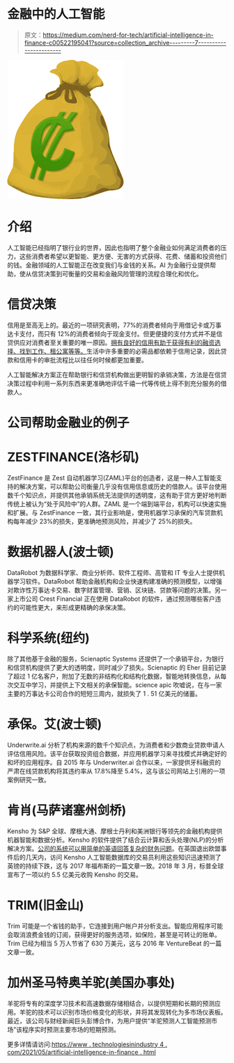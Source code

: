 # 金融中的人工智能

> 原文：<https://medium.com/nerd-for-tech/artificial-intelligence-in-finance-c00522195041?source=collection_archive---------7----------------------->

![](img/e6ee94332100f1256b7e584c19ff29ac.png)

# 介绍

人工智能已经指明了银行业的世界，因此也指明了整个金融业如何满足消费者的压力，这些消费者希望以更智能、更方便、无害的方式获得、花费、储蓄和投资他们的钱。金融领域的人工智能正在改变我们与金钱的关系。AI 为金融行业提供帮助，使从信贷决策到可衡量的交易和金融风险管理的流程合理化和优化。

# 信贷决策

信用是至高无上的。最近的一项研究表明，77%的消费者倾向于用借记卡或万事达卡支付，而只有 12%的消费者倾向于现金支付。但更便捷的支付方式并不是信贷供应对消费者至关重要的唯一原因。[拥有良好的信用有助于获得有利的融资选择、找到工作、租公寓等等。](https://www.technologiesinindustry4.com/)生活中许多重要的必需品都依赖于信用记录，因此贷款和信用卡的审批流程比以往任何时候都更加重要。

人工智能解决方案正在帮助银行和信贷机构做出更明智的承销决策，方法是在信贷决策过程中利用一系列东西来更准确地评估千禧一代等传统上得不到充分服务的借款人。

# 公司帮助金融业的例子

# ZESTFINANCE(洛杉矶)

ZestFinance 是 Zest 自动机器学习(ZAML)平台的创造者，这是一种人工智能支持的解决方案，可以帮助公司衡量几乎没有信用信息或历史的借款人。该平台使用数千个知识点，并提供其他承销系统无法提供的透明度，这有助于贷方更好地判断传统上被认为“处于风险中”的人群。ZAML 是一个端到端平台，机构可以快速实施和扩展。与 ZestFinance 一致，其行业影响是，使用机器学习承保的汽车贷款机构每年减少 23%的损失，更准确地预测风险，并减少了 25%的损失。

# 数据机器人(波士顿)

DataRobot 为数据科学家、商业分析师、软件工程师、高管和 IT 专业人士提供机器学习软件。DataRobot 帮助金融机构和企业快速构建准确的预测模型，以增强对欺诈性万事达卡交易、数字财富管理、营销、区块链、贷款等问题的决策。另一家上市公司 Crest Financial 正在使用 DataRobot 的软件，通过预测哪些客户违约的可能性更大，来形成更精确的承保决策。

# 科学系统(纽约)

除了其他基于金融的服务，Scienaptic Systems 还提供了一个承销平台，为银行和信贷机构提供了更大的透明度，同时减少了损失。Scienaptic 的 Eher 目前记录了超过 1 亿名客户，附加了无数的非结构化和结构化数据，智能地转换信息，从每次交互中学习，并提供上下文相关的承保智能。science apic 吹嘘说，在与一家主要的万事达卡公司合作的短短三周内，就损失了 1 . 51 亿美元的储蓄。

# 承保。艾(波士顿)

Underwrite.ai 分析了机构来源的数千个知识点，为消费者和少数商业贷款申请人评估信用风险。该平台获取投资组合数据，并应用机器学习来寻找模式并确定好的和坏的应用程序。自 2015 年与 Underwriter.ai 合作以来，一家提供牙科融资的严肃在线贷款机构将其违约率从 17.8%降至 5.4%，这与该公司网站上引用的一项案例研究一致。

# 肯肖(马萨诸塞州剑桥)

Kensho 为 S&P 全球、摩根大通、摩根士丹利和美洲银行等领先的金融机构提供机器智能和数据分析。Kensho 的软件提供了结合云计算和舌头处理(NLP)的分析解决方案。[公司的系统可以用简单的英语回答复杂的财务问题](https://www.technologiesinindustry4.com/)。在英国退出欧盟事件后的几天内，访问 Kensho 人工智能数据库的交易员利用这些知识迅速预测了英镑的持续下跌，这与 2017 年福布斯的一篇文章一致。2018 年 3 月，标普全球宣布了一项以约 5.5 亿美元收购 Kensho 的交易。

# TRIM(旧金山)

Trim 可能是一个省钱的助手，它连接到用户帐户并分析支出。智能应用程序可能会取消浪费金钱的订阅，获得更好的服务选项，如保险，甚至是可转让的账单。Trim 已经为相当 5 万人节省了 630 万美元，这与 2016 年 VentureBeat 的一篇文章一致。

# 加州圣马特奥羊驼(美国办事处)

羊驼将专有的深度学习技术和高速数据存储相结合，以提供短期和长期的预测应用。羊驼的技术可以识别市场价格变化的形状，并将其发现转化为多市场仪表板。最近，该公司与财经新闻巨头彭博合作，为用户提供“羊驼预测人工智能预测市场”该程序实时预测主要市场的短期预测。

更多详情请访问:[https://www . technologiesinindustry 4 . com/2021/05/artificial-intelligence-in-finance . html](https://www.technologiesinindustry4.com/2021/05/artificial-intelligence-in-finance.html)